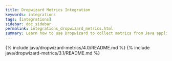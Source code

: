 ```yaml
---
title: Dropwizard Metrics Integration
keywords: integrations
tags: [integrations]
sidebar: doc_sidebar
permalink: integrations_dropwizard_metrics.html
summary: Learn how to use Dropwizard to collect metrics from Java applications.
---
```


{% include java/dropwizard-metrics/4.0/README.md %}
{% include java/dropwizard-metrics/3.1/README.md %}
